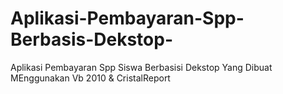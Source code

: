 # Aplikasi-Pembayaran-Spp-Berbasis-Dekstop-
Aplikasi Pembayaran Spp Siswa Berbasisi Dekstop Yang Dibuat MEnggunakan Vb 2010 &amp; CristalReport
